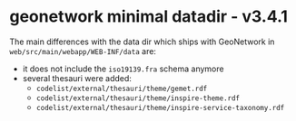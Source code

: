 geonetwork minimal datadir - v3.4.1
===========================================

The main differences with the data dir which ships with GeoNetwork in ```web/src/main/webapp/WEB-INF/data``` are:
 * it does not include the ```iso19139.fra``` schema anymore
 * several thesauri were added:
   * ```codelist/external/thesauri/theme/gemet.rdf```
   * ```codelist/external/thesauri/theme/inspire-theme.rdf```
   * ```codelist/external/thesauri/theme/inspire-service-taxonomy.rdf```
